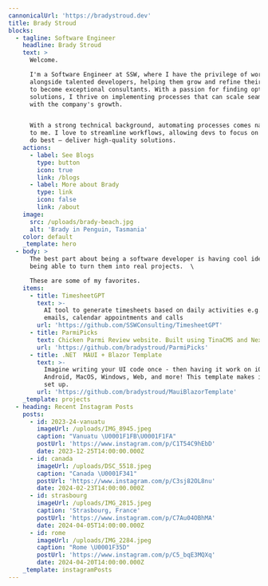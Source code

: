 ```yaml
---
cannonicalUrl: 'https://bradystroud.dev'
title: Brady Stroud
blocks:
  - tagline: Software Engineer
    headline: Brady Stroud
    text: >
      Welcome.

      I'm a Software Engineer at SSW, where I have the privilege of working
      alongside talented developers, helping them grow and refine their skills
      to become exceptional consultants. With a passion for finding optimal
      solutions, I thrive on implementing processes that can scale seamlessly
      with the company's growth.


      With a strong technical background, automating processes comes naturally
      to me. I love to streamline workflows, allowing devs to focus on what they
      do best – deliver high-quality solutions.
    actions:
      - label: See Blogs
        type: button
        icon: true
        link: /blogs
      - label: More about Brady
        type: link
        icon: false
        link: /about
    image:
      src: /uploads/brady-beach.jpg
      alt: 'Brady in Penguin, Tasmania'
    color: default
    _template: hero
  - body: >
      The best part about being a software developer is having cool ideas, then
      being able to turn them into real projects.  \

      These are some of my favorites.
    items:
      - title: TimesheetGPT
        text: >-
          AI tool to generate timesheets based on daily activities e.g. sending
          emails, calendar appointments and calls
        url: 'https://github.com/SSWConsulting/TimesheetGPT'
      - title: ParmiPicks
        text: Chicken Parmi Review website. Built using TinaCMS and NextJS
        url: 'https://github.com/bradystroud/ParmiPicks'
      - title: .NET  MAUI + Blazor Template
        text: >-
          Imagine writing your UI code once - then having it work on iOS,
          Android, MacOS, Windows, Web, and more! This template makes it easy to
          set up.
        url: 'https://github.com/bradystroud/MauiBlazorTemplate'
    _template: projects
  - heading: Recent Instagram Posts
    posts:
      - id: 2023-24-vanuatu
        imageUrl: /uploads/IMG_8945.jpeg
        caption: "Vanuatu \U0001F1FB\U0001F1FA"
        postUrl: 'https://www.instagram.com/p/C1T54C9hEbD'
        date: 2023-12-25T14:00:00.000Z
      - id: canada
        imageUrl: /uploads/DSC_5518.jpeg
        caption: "Canada \U0001F341"
        postUrl: 'https://www.instagram.com/p/C3sj82OL8nu'
        date: 2024-02-23T14:00:00.000Z
      - id: strasbourg
        imageUrl: /uploads/IMG_2815.jpeg
        caption: 'Strasbourg, France'
        postUrl: 'https://www.instagram.com/p/C7Au04OBhMA'
        date: 2024-04-05T14:00:00.000Z
      - id: rome
        imageUrl: /uploads/IMG_2284.jpeg
        caption: "Rome \U0001F35D"
        postUrl: 'https://www.instagram.com/p/C5_bqE3MQXq'
        date: 2024-04-20T14:00:00.000Z
    _template: instagramPosts
---
```


